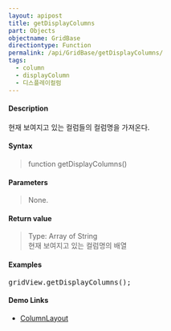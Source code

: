 ```yaml
---
layout: apipost
title: getDisplayColumns
part: Objects
objectname: GridBase
directiontype: Function
permalink: /api/GridBase/getDisplayColumns/
tags:
  - column
  - displayColumn
  - 디스플레이컬럼  
---
```



#### Description

 현재 보여지고 있는 컬럼들의 컬럼명을 가져온다.  

#### Syntax

> function getDisplayColumns()

#### Parameters

> None.    

#### Return value

> Type: Array of String  
> 현재 보여지고 있는 컬럼명의 배열    

#### Examples 

<pre class="prettyprint">
gridView.getDisplayColumns();
</pre>

#### Demo Links

* [ColumnLayout](http://demo.realgrid.com/Demo/ColumnLayout)